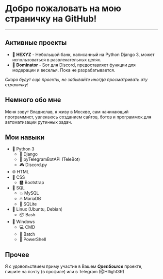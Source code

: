 # Добро пожаловать на мою страничку на GitHub!
---
## Активные проекты

- 🔶 **HEXYZ** - Небольшой банк, написанный на Python Django 3, может использоваться в развлекательных целях.
- 💠 **Dominator** - Бот для Discord, предоставляет функции для модерации и веселья. Пока не разрабатывается.

*Скоро будут еще проекты, не забывайте иногда просматривать эту страничку!*
## Немного обо мне
Меня зовут Владислав, я живу в Москве, сам начинающий программист, увлекаюсь созданием сайтов, ботов и программок для автоматизации рутинных задач.
## Мои навыки
- 🐍 Python 3
  - 🚬 Django
  - 💬 pyTelegramBotAPI (TeleBot)
  - 🎮 Discord.py
- 🌐 HTML
- 📃 CSS
  - 🅱 Bootstrap
- 🌌 SQL
  - 💥 MySQL
  - 🔥 MariaDB
  - 🔰 SQLite
- 🐧 Linux (Ubuntu, Debian)
  - 📦 Bash
- 🚪 Windows
  - 💻 CMD
  - 📒 Batch
  - 👾 PowerShell
## Прочее
Я с удовольствием приму участие в Вашем ***OpenSource*** проекте, пишите на почту (в профиле) или в Telegram (@HIlight3R)
